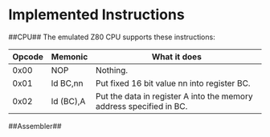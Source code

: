 Implemented Instructions
========================

##CPU##
The emulated Z80 CPU supports these instructions:

|Opcode|Memonic  |What it does                                                       |
|------|---------|-------------------------------------------------------------------|
| 0x00 |   NOP   |Nothing.                                                           |
| 0x01 |ld BC,nn |Put fixed 16 bit value nn into register BC.                        |
| 0x02 |ld (BC),A|Put the data in register A into the memory address specified in BC.|

##Assembler##
